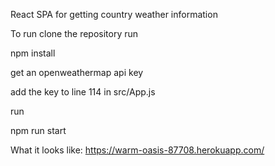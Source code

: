 React SPA for getting country weather information

To run clone the repository
run 

  npm install
  
get an openweathermap api key

add the key to line 114 in src/App.js

run

  npm run start
  
  
What it looks like:
https://warm-oasis-87708.herokuapp.com/
